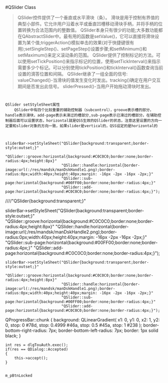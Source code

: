 #QSlider Class 
>   QSlider控件提供了一个垂直或水平滑块（条）。
>   滑块是用于控制有界值的典型小部件。它允许用户沿着水平或垂直凹槽移动滑块手柄，并将手柄的位置转换为合法范围内的整数值。
>   QSlider本身只有很少的功能;大多数功能都在QAbstractSlider中。最有用的函数是setValue()，它可以直接将滑块设置为某个值;triggerAction()模拟单击的效果(对于快捷键很有用);setSingleStep()、setPageStep()设置步骤;和setMinimum()和setMaximum()来定义滚动条的范围。
>   QSlider提供了控制标记的方法。可以使用setTickPosition()来指示标记的位置，使用setTickInterval()来指示需要多少个标记。可以分别使用tickPosition()和tickInterval()函数查询当前设置的滴答位置和间隔。
    QSlider继承了一组全面的信号:
        valueChanged()-当滑块的值发生变化时发出。tracking()确定在用户交互期间是否发出此信号。
        sliderPressed()-当用户开始拖动滑块时发出。

#
        
	QSlider setStyleSheet属性
		QSlider中有四个比较重要的辅助控制器（subcontrol），groove表示槽的部分，handle表示滑块，add-page表示未滑过的槽部分,sub-page表示已滑过的槽部分。在辅助控制器后面可以设置状态，horizontal就是QSS生效的QSlider的状态，注意这里设置的方向一定要和slider对象的方向一致，如果slider是vertical的，QSS设定的是horizontal的



    sliderBar->setStyleSheet("QSlider{background:transparent;border-style:outset;}"
                             "QSlider::groove:horizontal{background:#C0C0C0;border:none;border-radius:4px;height:8px}"
                             "QSlider::handle:horizontal{border-image:url(:/res/mandsk/manDskHandle1.png);border-radius:0px;width:40px;height:40px;margin: -16px -2px -16px -2px;}"
                             "QSlider::sub-page:horizontal{background:#00FF00;border:none;border-radius:4px;}"
                             "QSlider::add-page:horizontal{background:#C0C0C0;border:none;border-radius:4px;}");
////"QSlider{background:transparent;}"


sliderBar->setStyleSheet("QSlider{background:transparent;border-style:outset;}"
                             "QSlider::groove:horizontal{background:#C0C0C0;border:none;border-radius:4px;height:8px}"
                             "QSlider::handle:horizontal{border-image:url(:/res/mandsk/manDskHandle2.png);border-radius:0px;width:40px;height:40px;margin: -16px -2px -16px -2px;}"
                             "QSlider::sub-page:horizontal{background:#00FF00;border:none;border-radius:4px;}"
                             "QSlider::add-page:horizontal{background:#C0C0C0;border:none;border-radius:4px;}");


    sliderBar->setStyleSheet("QSlider{background:transparent;border-style:outset;}"
                             "QSlider::groove:horizontal{background:#C0C0C0;border:none;border-radius:4px;height:8px}"
                             "QSlider::handle:horizontal{border-image:url(:/res/mandsk/manDskHandle1.png);border-radius:0px;width:40px;height:40px;margin: -16px -2px -16px -2px;}"
                             "QSlider::sub-page:horizontal{background:#00FF00;border:none;border-radius:4px;}"
                             "QSlider::add-page:horizontal{background:#C0C0C0;border:none;border-radius:4px;}");                             



QProgressBar::chunk {
background: QLinearGradient( x1: 0, y1: 0, x2: 1, y2: 0,
stop: 0 #78d,
stop: 0.4999 #46a,
stop: 0.5 #45a,
stop: 1 #238 );
border-bottom-right-radius: 7px;
border-bottom-left-radius: 7px;
border: 1px solid black;
}                             


    int res = dlgTouAuth.exec();
    if(res == QDialog::Accepted)
    {
        this->accept();
    }


    m_pBtnLocked